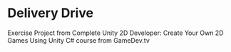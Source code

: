 # Delivery Drive
Exercise Project from Complete Unity 2D Developer: Create Your Own 2D Games Using Unity C# course from GameDev.tv
